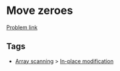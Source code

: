 # Move zeroes

[Problem link](https://leetcode.com/problems/move-zeroes)

## Tags

* [Array scanning](/README.md#Array_scanning) > [In-place modification](/README.md#Array_scanning-In_place_modification)
